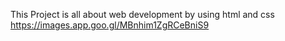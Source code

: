 This Project is all about web development by using html and css
https://images.app.goo.gl/MBnhim1ZgRCeBniS9  
